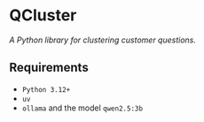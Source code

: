 # QCluster
_A Python library for clustering customer questions._

## Requirements
- `Python 3.12+`
- `uv`
- `ollama` and the model `qwen2.5:3b`
